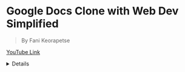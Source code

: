 # Google Docs Clone with Web Dev Simplified

> By Fani Keorapetse

[YouTube Link](https://www.youtube.com/watch?v=iRaelG7v0OU&list=TLPQMTYwNzIwMjJj6VUpPxeRmA&index=12)

<details>

## Front-end - under client folder uses the following technologies

- React js
- Quill TextEditor
- Css for styling
- React Route Dom for routing
- socket.io-client
- More Features coming

## Back-end is based on the following technologies

- Socket.io
- Mongoose
- Nodejs

## License by MIT License

Authored By _Fani Keorapetse_

</details>
